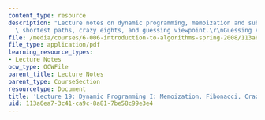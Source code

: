 ```yaml
---
content_type: resource
description: "Lecture notes on dynamic programming, memoization and subproblems, Fibonacci,\
  \ shortest paths, crazy eights, and guessing viewpoint.\r\nGuessing Viewpoint"
file: /media/courses/6-006-introduction-to-algorithms-spring-2008/113a6ea73c41ca9c8a817be58c99e3e4_lec19.pdf
file_type: application/pdf
learning_resource_types:
- Lecture Notes
ocw_type: OCWFile
parent_title: Lecture Notes
parent_type: CourseSection
resourcetype: Document
title: 'Lecture 19: Dynamic Programming I: Memoization, Fibonacci, Crazy Eights, Guessing'
uid: 113a6ea7-3c41-ca9c-8a81-7be58c99e3e4
---
```


